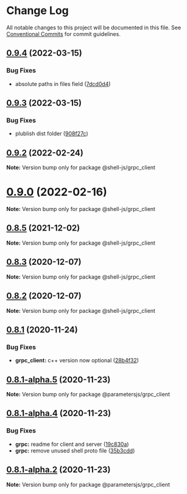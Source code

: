 # Change Log

All notable changes to this project will be documented in this file.
See [Conventional Commits](https://conventionalcommits.org) for commit guidelines.

## [0.9.4](https://github.com/adaltas/node-shell/compare/v0.9.3...v0.9.4) (2022-03-15)


### Bug Fixes

* absolute paths in files field ([7dcd0d4](https://github.com/adaltas/node-shell/commit/7dcd0d4e31a282ac99b059bd5d0a04b5716ec09b))





## [0.9.3](https://github.com/adaltas/node-shell/compare/v0.9.2...v0.9.3) (2022-03-15)


### Bug Fixes

* plublish dist folder ([908f27c](https://github.com/adaltas/node-shell/commit/908f27c464fa0b96286856e58a3433cc6fbb74f3))





## [0.9.2](https://github.com/adaltas/node-shell/compare/v0.9.1...v0.9.2) (2022-02-24)

**Note:** Version bump only for package @shell-js/grpc_client





# [0.9.0](https://github.com/adaltas/node-shell/compare/v0.8.6...v0.9.0) (2022-02-16)

**Note:** Version bump only for package @shell-js/grpc_client





## [0.8.5](https://github.com/adaltas/node-shell/compare/v0.8.4...v0.8.5) (2021-12-02)

**Note:** Version bump only for package @shell-js/grpc_client





## [0.8.3](https://github.com/adaltas/node-shell/compare/v0.8.2...v0.8.3) (2020-12-07)

**Note:** Version bump only for package @shell-js/grpc_client





## [0.8.2](https://github.com/adaltas/node-shell/compare/v0.8.1...v0.8.2) (2020-12-07)

**Note:** Version bump only for package @shell-js/grpc_client





## [0.8.1](https://github.com/adaltas/node-parameters/compare/v0.8.1-alpha.5...v0.8.1) (2020-11-24)


### Bug Fixes

* **grpc_client:** c++ version now optional ([28b4f32](https://github.com/adaltas/node-parameters/commit/28b4f322423a66c51681b55d75c9b96cf80d3a29))





## [0.8.1-alpha.5](https://github.com/adaltas/node-parameters/compare/v0.8.1-alpha.4...v0.8.1-alpha.5) (2020-11-23)

**Note:** Version bump only for package @parametersjs/grpc_client





## [0.8.1-alpha.4](https://github.com/adaltas/node-parameters/compare/v0.8.1-alpha.3...v0.8.1-alpha.4) (2020-11-23)


### Bug Fixes

* **grpc:** readme for client and server ([19c830a](https://github.com/adaltas/node-parameters/commit/19c830a98762a9926adce63ad2f301e11824c4ca))
* **grpc:** remove unused shell proto file ([35b3cdd](https://github.com/adaltas/node-parameters/commit/35b3cdddb183dc988da780ffcff1b7ed2b49a3c7))





## [0.8.1-alpha.2](https://github.com/adaltas/node-parameters/compare/v0.8.1-alpha.1...v0.8.1-alpha.2) (2020-11-23)

**Note:** Version bump only for package @parametersjs/grpc_client
